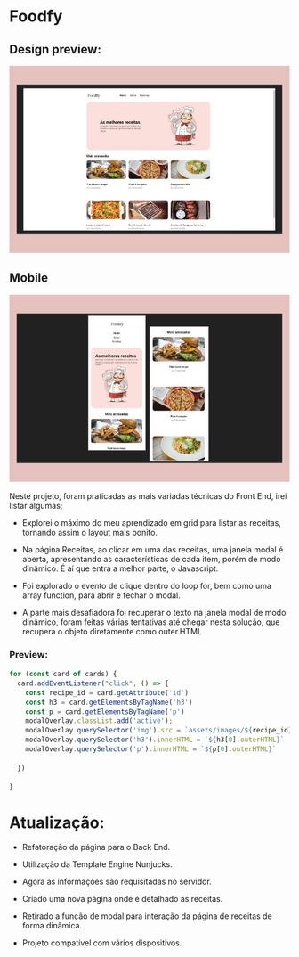 # Foodfy

## Design preview:
![Design preview](./public/assets/home.jpg)

## Mobile
![Mobile preview](/public/assets/mobile.jpg)




 Neste projeto, foram praticadas as mais variadas técnicas do Front End, irei listar algumas;


- Explorei o máximo do meu aprendizado em grid para listar as receitas,
 tornando assim o layout mais bonito.

 - Na página Receitas, ao clicar em uma das receitas, uma janela modal é aberta, apresentando 
    as características de cada item, porém de modo dinâmico. É aí que entra a melhor parte, o Javascript.

 - Foi explorado o evento de clique dentro do loop for, bem como uma array function, para abrir e fechar o modal.

- A parte mais desafiadora foi recuperar o texto na janela modal de modo dinâmico,
foram feitas várias tentativas até chegar nesta solução, que recupera o objeto diretamente como outer.HTML

### Preview:

```javascript
for (const card of cards) {
  card.addEventListener("click", () => {
    const recipe_id = card.getAttribute('id')
    const h3 = card.getElementsByTagName('h3')
    const p = card.getElementsByTagName('p')
    modalOverlay.classList.add('active');
    modalOverlay.querySelector('img').src = `assets/images/${recipe_id}.png`;
    modalOverlay.querySelector('h3').innerHTML = `${h3[0].outerHTML}`
    modalOverlay.querySelector('p').innerHTML = `${p[0].outerHTML}`

  })

}
```

# Atualização:

- Refatoração da página para o Back End.
- Utilização da Template Engine Nunjucks.
- Agora as informações são requisitadas no servidor.
- Criado uma nova página onde é detalhado as receitas.
- Retirado a função de modal para interação da página de receitas de forma dinâmica.


- Projeto compatível com vários dispositivos. 





